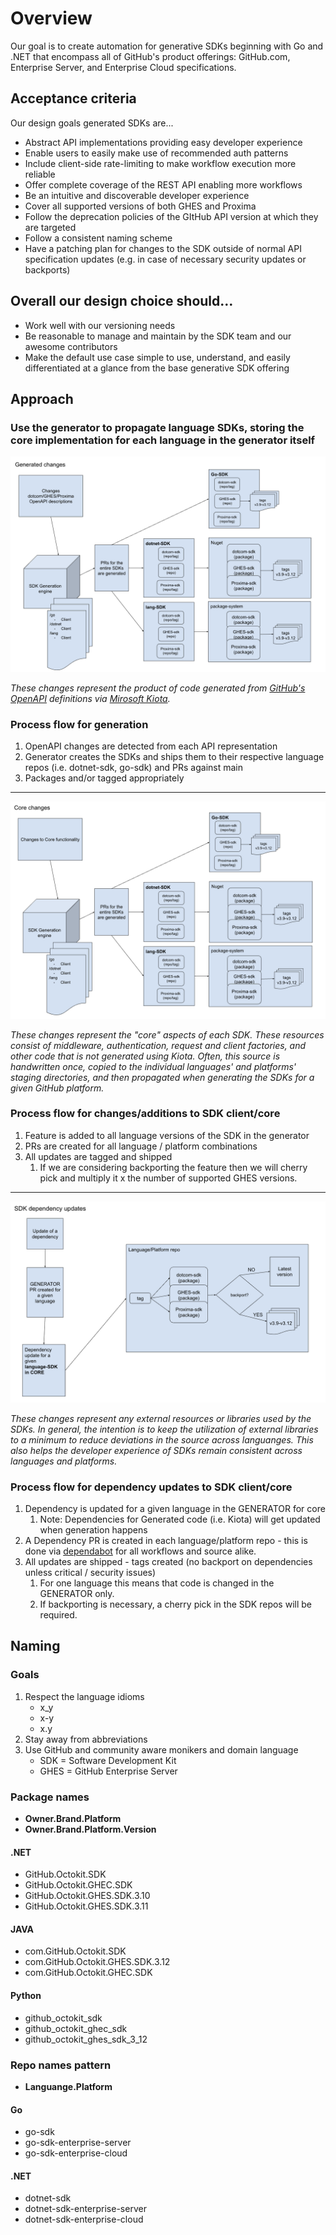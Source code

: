 # Overview

Our goal is to create automation for generative SDKs beginning with Go and .NET that encompass all of GitHub's product offerings: GitHub.com, Enterprise Server, and Enterprise Cloud specifications.


## Acceptance criteria

Our design goals generated SDKs are...
- Abstract API implementations providing easy developer experience
- Enable users to easily make use of recommended auth patterns 
- Include client-side rate-limiting to make workflow execution more reliable
- Offer complete coverage of the REST API enabling more workflows
- Be an intuitive and discoverable developer experience
- Cover all supported versions of both GHES and Proxima
- Follow the deprecation policies of the GItHub API version at which they are targeted
- Follow a consistent naming scheme
- Have a patching plan for changes to the SDK outside of normal API specification updates (e.g. in case of necessary security updates or backports)


## Overall our design choice should…
- Work well with our versioning needs
- Be reasonable to manage and maintain by the SDK team and our awesome contributors
- Make the default use case simple to use, understand, and easily differentiated at a glance from the base generative SDK offering


## Approach

### Use the generator to propagate language SDKs, storing the core implementation for each language in the generator itself

![generated changes flow](./resources/generated-changes-flow.png)

_These changes represent the product of code generated from [GitHub's OpenAPI](https://github.com/github/rest-api-description) definitions via [Mirosoft Kiota](https://github.com/microsoft/kiota)._

### Process flow for generation
1. OpenAPI changes are detected from each API representation
2. Generator creates the SDKs and ships them to their respective language repos (i.e. dotnet-sdk, go-sdk) and PRs against main
3. Packages and/or tagged appropriately

------

![core changes flow](./resources/core-changes-flow.png)

_These changes represent the "core" aspects of each SDK.  These resources consist of middleware, authentication, request and client factories, and other code that is not generated using Kiota. Often, this source is handwritten once, copied to the individual languages' and platforms' staging directories, and then propagated when generating the SDKs for a given GitHub platform._

### Process flow for changes/additions to SDK client/core
1. Feature is added to all language versions of the SDK in the generator
2. PRs are created for all language / platform combinations
3. All updates are tagged and shipped
    1. If we are considering backporting the feature then we will cherry pick and multiply it x the number of supported GHES versions.

------

![dependency changes flow](./resources/dependency-changes-flow.png)

_These changes represent any external resources or libraries used by the SDKs. In general, the intention is to keep the utilization of external libraries to a minimum to reduce deviations in the source across languanges. This also helps the developer experience of SDKs remain consistent across languages and platforms._

### Process flow for dependency updates to SDK client/core 
1. Dependency is updated for a given language in the GENERATOR for core
    1. Note: Dependencies for Generated code (i.e. Kiota) will get updated when generation happens
2. A Dependency PR is created in each language/platform repo - this is done via [dependabot](../.github/dependabot.yml) for all workflows and source alike.
3. All updates are shipped - tags created (no backport on dependencies unless critical / security issues)
    1. For one language this means that code is changed in the GENERATOR only.
    2. If backporting is necessary, a cherry pick in the SDK repos will be required.


## Naming

### Goals

1. Respect the language idioms
    - x_y
    - x-y
    - x.y
2. Stay away from abbreviations
3. Use GitHub and community aware monikers and domain language 
    - SDK = Software Development Kit
    - GHES = GitHub Enterprise Server  

### Package names 

- **Owner.Brand.Platform**
- **Owner.Brand.Platform.Version**

#### .NET
- GitHub.Octokit.SDK
- GitHub.Octokit.GHEC.SDK
- GitHub.Octokit.GHES.SDK.3.10
- GitHub.Octokit.GHES.SDK.3.11

#### JAVA
- com.GitHub.Octokit.SDK
- com.GitHub.Octokit.GHES.SDK.3.12
- com.GitHub.Octokit.GHEC.SDK

#### Python
- github_octokit_sdk
- github_octokit_ghec_sdk
- github_octokit_ghes_sdk_3_12

### Repo names pattern 

- **Languange.Platform**

#### Go
- go-sdk
- go-sdk-enterprise-server
- go-sdk-enterprise-cloud

#### .NET
- dotnet-sdk
- dotnet-sdk-enterprise-server
- dotnet-sdk-enterprise-cloud



